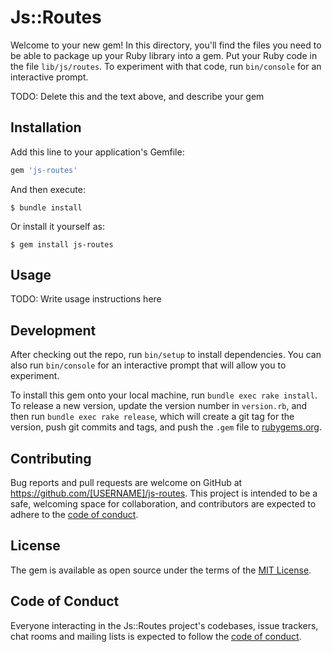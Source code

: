 # Js::Routes

Welcome to your new gem! In this directory, you'll find the files you need to be able to package up your Ruby library into a gem. Put your Ruby code in the file `lib/js/routes`. To experiment with that code, run `bin/console` for an interactive prompt.

TODO: Delete this and the text above, and describe your gem

## Installation

Add this line to your application's Gemfile:

```ruby
gem 'js-routes'
```

And then execute:

    $ bundle install

Or install it yourself as:

    $ gem install js-routes

## Usage

TODO: Write usage instructions here

## Development

After checking out the repo, run `bin/setup` to install dependencies. You can also run `bin/console` for an interactive prompt that will allow you to experiment.

To install this gem onto your local machine, run `bundle exec rake install`. To release a new version, update the version number in `version.rb`, and then run `bundle exec rake release`, which will create a git tag for the version, push git commits and tags, and push the `.gem` file to [rubygems.org](https://rubygems.org).

## Contributing

Bug reports and pull requests are welcome on GitHub at https://github.com/[USERNAME]/js-routes. This project is intended to be a safe, welcoming space for collaboration, and contributors are expected to adhere to the [code of conduct](https://github.com/[USERNAME]/js-routes/blob/master/CODE_OF_CONDUCT.md).


## License

The gem is available as open source under the terms of the [MIT License](https://opensource.org/licenses/MIT).

## Code of Conduct

Everyone interacting in the Js::Routes project's codebases, issue trackers, chat rooms and mailing lists is expected to follow the [code of conduct](https://github.com/[USERNAME]/js-routes/blob/master/CODE_OF_CONDUCT.md).
